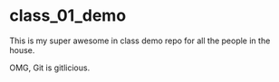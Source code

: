 # class_01_demo
This is my super awesome in class demo repo for all the people in the house.

OMG, Git is gitlicious.

